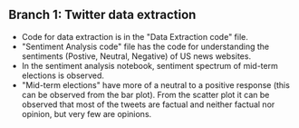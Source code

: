 ## Branch 1: Twitter data extraction
- Code for data extraction is in the "Data Extraction code" file. 
- "Sentiment Analysis code" file has the code for understanding the sentiments (Postive, Neutral, Negative) of US news websites.
- In the sentiment analysis notebook, sentiment spectrum of mid-term elections is observed. 
- "Mid-term elections" have more of a neutral to a positive response (this can be observed from the bar plot). From the scatter plot it can be observed that most of the tweets are factual and neither factual nor opinion, but very few are opinions.
